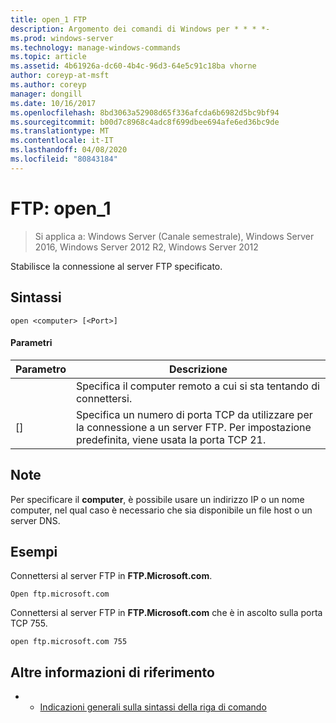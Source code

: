```yaml
---
title: open_1 FTP
description: Argomento dei comandi di Windows per * * * *-
ms.prod: windows-server
ms.technology: manage-windows-commands
ms.topic: article
ms.assetid: 4b61926a-dc60-4b4c-96d3-64e5c91c18ba vhorne
author: coreyp-at-msft
ms.author: coreyp
manager: dongill
ms.date: 10/16/2017
ms.openlocfilehash: 8bd3063a52908d65f336afcda6b6982d5bc9bf94
ms.sourcegitcommit: b00d7c8968c4adc8f699dbee694afe6ed36bc9de
ms.translationtype: MT
ms.contentlocale: it-IT
ms.lasthandoff: 04/08/2020
ms.locfileid: "80843184"
---
```

# <a name="ftp-open_1"></a>FTP: open_1

>Si applica a: Windows Server (Canale semestrale), Windows Server 2016, Windows Server 2012 R2, Windows Server 2012

Stabilisce la connessione al server FTP specificato.   
## <a name="syntax"></a>Sintassi  
```  
open <computer> [<Port>]  
```  
#### <a name="parameters"></a>Parametri  

| Parametro  |                                           Descrizione                                            |
|------------|--------------------------------------------------------------------------------------------------|
| <computer> |                Specifica il computer remoto a cui si sta tentando di connettersi.                 |
|  [<Port>]  | Specifica un numero di porta TCP da utilizzare per la connessione a un server FTP. Per impostazione predefinita, viene usata la porta TCP 21. |

## <a name="remarks"></a>Note  
Per specificare il **computer**, è possibile usare un indirizzo IP o un nome computer, nel qual caso è necessario che sia disponibile un file host o un server DNS.  
## <a name="examples"></a><a name=BKMK_Examples></a>Esempi  
Connettersi al server FTP in **FTP.Microsoft.com**.  
```  
Open ftp.microsoft.com  
```  
Connettersi al server FTP in **FTP.Microsoft.com** che è in ascolto sulla porta TCP 755.  
```  
open ftp.microsoft.com 755  
```  
## <a name="additional-references"></a>Altre informazioni di riferimento  
-   - [Indicazioni generali sulla sintassi della riga di comando](command-line-syntax-key.md)  
